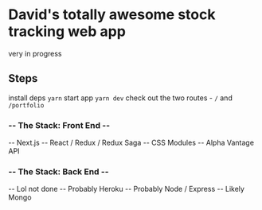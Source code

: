 # David's totally awesome stock tracking web app

very in progress

## Steps
  install deps `yarn`
  start app `yarn dev`
  check out the two routes - `/` and `/portfolio`

### -- The Stack: Front End --
-- Next.js
-- React / Redux / Redux Saga
-- CSS Modules
-- Alpha Vantage API

### -- The Stack: Back End --
-- Lol not done
-- Probably Heroku
-- Probably Node / Express
-- Likely Mongo
